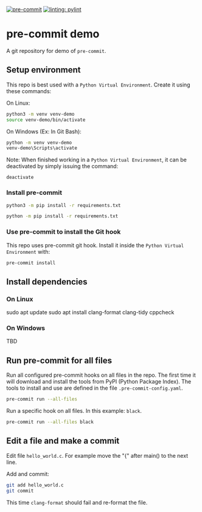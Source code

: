 [![pre-commit](https://img.shields.io/badge/pre--commit-enabled-brightgreen?logo=pre-commit)](https://github.com/pre-commit/pre-commit)
[![linting: pylint](https://img.shields.io/badge/linting-pylint-yellowgreen)](https://github.com/PyCQA/pylint)

# pre-commit demo

A git repository for demo of `pre-commit`.

## Setup environment

This repo is best used with a `Python Virtual Environment`. Create it using these commands:

On Linux:

```bash
python3 -m venv venv-demo
source venv-demo/bin/activate
```

On Windows (Ex: In Git Bash):

```bash
python -m venv venv-demo
venv-demo\Scripts\activate
```

Note: When finished working in a `Python Virtual Environment`, it can be deactivated by simply issuing the command:

```bash|bat
deactivate
```

### Install pre-commit

```bash
python3 -m pip install -r requirements.txt
```

```bat
python -m pip install -r requirements.txt
```

### Use pre-commit to install the Git hook

This repo uses pre-commit git hook. Install it inside the `Python Virtual Environment` with:

```bash
pre-commit install
```

## Install dependencies

### On Linux

sudo apt update
sudo apt install clang-format clang-tidy cppcheck

### On Windows

TBD

## Run pre-commit for all files

Run all configured pre-commit hooks on all files in the repo.
The first time it will download and install the tools from PyPI (Python Package Index).
The tools to install and use are defined in the file `.pre-commit-config.yaml`.

```bash
pre-commit run --all-files
```

Run a specific hook on all files. In this example: `black`.

```bash
pre-commit run --all-files black
```

## Edit a file and make a commit

Edit file `hello_world.c`. For example move the "{" after main() to the next line.

Add and commit:

```bash
git add hello_world.c
git commit
```

This time `clang-format` should fail and re-format the file.
